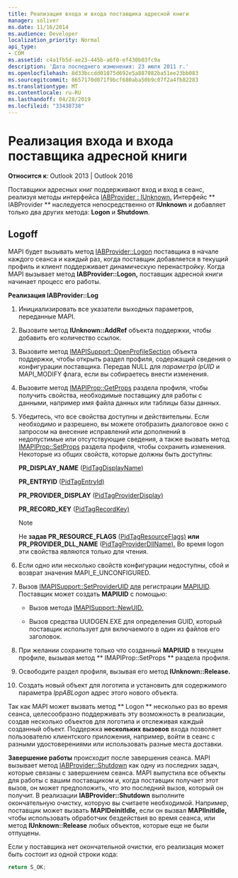 ```yaml
---
title: Реализация входа и входа поставщика адресной книги
manager: soliver
ms.date: 11/16/2014
ms.audience: Developer
localization_priority: Normal
api_type:
- COM
ms.assetid: c4a1fb5d-ae23-445b-a6f0-ef430b03fc9a
description: 'Дата последнего изменения: 23 июля 2011 г.'
ms.openlocfilehash: 8d33bccdd01075d692e5a887082ba51ee23bb083
ms.sourcegitcommit: 8657170d071f9bcf680aba50b9c07f2a4fb82283
ms.translationtype: MT
ms.contentlocale: ru-RU
ms.lasthandoff: 04/28/2019
ms.locfileid: "33438738"
---
```

# <a name="implementing-address-book-provider-logon-and-logoff"></a>Реализация входа и входа поставщика адресной книги

**Относится к**: Outlook 2013 | Outlook 2016 
  
Поставщики адресных книг поддерживают вход и вход в сеанс, реализуя методы интерфейса [IABProvider : IUnknown.](iabprovideriunknown.md) Интерфейс ** IABProvider ** наследуется непосредственно от **IUnknown** и добавляет только два других метода: **Logon** и **Shutdown**. 
  
## <a name="logoff"></a>Logoff

MAPI будет вызывать метод [IABProvider::Logon](iabprovider-logon.md) поставщика в начале каждого сеанса и каждый раз, когда поставщик добавляется в текущий профиль и клиент поддерживает динамическую перенастройку. Когда MAPI вызывает метод **IABProvider::Logon,** поставщик адресной книги начинает процесс его работы. 
  
**Реализация IABProvider::Log**
  
1. Инициализировать все указатели выходных параметров, переданные MAPI. 
    
2. Вызовите метод **IUnknown::AddRef** объекта поддержки, чтобы добавить его количество ссылок. 
    
3. Вызовите метод [IMAPISupport::OpenProfileSection](imapisupport-openprofilesection.md) объекта поддержки, чтобы открыть раздел профиля, содержащий сведения о конфигурации поставщика. Передав NULL для  _параметра lpUID_ и MAPI_MODIFY флага, если вы собираетесь внести изменения. 
    
4. Вызовите метод [IMAPIProp::GetProps](imapiprop-getprops.md) раздела профиля, чтобы получить свойства, необходимые поставщику для работы с данными, например имя файла данных или таблицы базы данных. 
    
5. Убедитесь, что все свойства доступны и действительны. Если необходимо и разрешено, вы можете отобразить диалоговое окно с запросом на внесение исправлений или дополнений в недопустимые или отсутствующие сведения, а также вызвать метод [IMAPIProp::SetProps](imapiprop-setprops.md) раздела профиля, чтобы сохранить изменения. Некоторые из общих свойств, которые должны быть доступны: 
    
   **PR_DISPLAY_NAME** ([PidTagDisplayName)](pidtagdisplayname-canonical-property.md)
    
   **PR_ENTRYID** ([PidTagEntryId)](pidtagentryid-canonical-property.md)
    
   **PR_PROVIDER_DISPLAY** ([PidTagProviderDisplay)](pidtagproviderdisplay-canonical-property.md)
    
   **PR_RECORD_KEY** ([PidTagRecordKey)](pidtagrecordkey-canonical-property.md)
    
   > [!NOTE]
   > Не **задав PR_RESOURCE_FLAGS** ([PidTagResourceFlags)](pidtagresourceflags-canonical-property.md) **или PR_PROVIDER_DLL_NAME** ([PidTagProviderDllName).](pidtagproviderdllname-canonical-property.md) Во время logon эти свойства являются только для чтения. 
  
6. Если одно или несколько свойств конфигурации недоступны, сбой и возврат значения MAPI_E_UNCONFIGURED.
    
7. Вызов [IMAPISupport::SetProviderUID для](imapisupport-setprovideruid.md) регистрации [MAPIUID](mapiuid.md). Поставщик может создать **MAPIUID** с помощью: 
    
   - Вызов метода [IMAPISupport::NewUID.](imapisupport-newuid.md) 
    
   - Вызов средства UUIDGEN.EXE для определения GUID, который поставщик использует для включаемого в один из файлов его заголовок.
    
8. При желании сохраните только что созданный **MAPIUID** в текущем профиле, вызывая метод ** IMAPIProp::SetProps ** раздела профиля. 
    
9. Освободите раздел профиля, вызывая его метод **IUnknown::Release.** 
    
10. Создать новый объект для логотипа и установить для содержимого параметра  _lppABLogon_ адрес этого нового объекта. 
    
Так как MAPI может вызвать метод ** Logon ** несколько раз во время сеанса, целесообразно поддерживать эту возможность в реализации, создав несколько объектов для логотипа и отслеживая каждый созданный объект. Поддержка **нескольких вызовов** входа позволяет пользователю клиентского приложения, например, войти в сеанс с разными удостоверениями или использовать разные места доставки. 
  
**Завершение работы** происходит после завершения сеанса. MAPI вызывает метод [IABProvider::Shutdown](iabprovider-shutdown.md) как одну из последних задач, которые связаны с завершением сеанса. MAPI выпустила все объекты для работы с вашим поставщиком и, когда поставщик получает этот вызов, он может предположить, что это последний вызов, который он получит. В реализации **IABProvider::Shutdown** выполните окончательную очистку, которую вы считаете необходимой. Например, поставщик может вызвать **MAPIDeinitIdle,** если он вызвал **MAPIInitIdle,** чтобы использовать обработчик бездействия во время сеанса, или метод **IUnknown::Release** любых объектов, которые еще не были отпущены. 
  
Если у поставщика нет окончательной очистки, его реализация может быть состоит из одной строки кода: 
  
```cpp
return S_OK;

```


